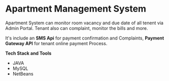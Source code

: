 # Apartment Management System
Apartment System can monitor room vacancy and due date of all tenent via Admin Portal. Tenant also can complaint, monitor the bills and more.

It's include an **SMS Api** for payment confirmation and Complaints, **Payment Gateway API** for tenant online payment Process.

**Tech Stack and Tools**
* JAVA
* MySQL
* NetBeans
